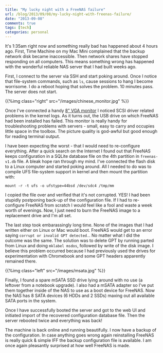```yaml
---
title: "My lucky night with a FreeNAS failure"
url: /blog/2013/09/08/my-lucky-night-with-freenas-failure/
date: "2013-09-08"
comments: true
tags: [tech]
categories: personal
---
```


It's 1:35am right now and something really bad has happened about 4 hours ago. First, Time Machine on my Mac Mini complained that the backup network disk became inaccessible. Then network shares have stopped responding on all computers. This means something wrong has happened with the wonderful reliable NAS server that I had built weeks ago.

First, I connect to the server via SSH and start poking around. Once I notice that file-system commands, such as `ls`, cause sessions to hang I become worrisome. I do a reboot hoping that solves the problem. 10 minutes pass. The server does not start.

<!--more-->

{{%img class="right" src="/images/chinese_monitor.jpg" %}}

Once I've connected a handy [8" VGA monitor](http://dx.com/p/8-tft-lcd-car-reverse-rear-view-color-monitor-w-vga-bnc-cable-black-149114) I noticed SCSI driver related problems in the kernel logs. As it turns out, the USB drive on which FreeNAS had been installed has failed. This monitor is really handy for troubleshooting problems with servers - small, easy to carry and occupies little space in the toolbox. The picture quality is god-awful but good enough for reading terminal output.

I have been expecting the worst - that I would need to re-configure everything. After a quick search on the Internet I found out that FreeNAS keeps configuration in a SQLite database file on the 4th partition in `freenas-v1.db` file. A bleak hope ran through my mind. I've connected the flash disk to a Linux computer and started poking around. All I needed to do was to compile UFS file-system support in kernel and then mount the partition with:

`mount -r -t ufs -o ufstype=44bsd /dev/sdc4 /tmp/mm`

I copied the file over and verified that it's not corrupted. YES! I had been stupidly postponing back-up of the configuration file. If I had to re-configure FreeNAS from scratch I would feel like a fool and waste a week worth of evenings. Now, I just need to burn the FreeNAS image to a replacement drive and I'm all set.

The last step took embarassingly long time. None of the images that I had written either on Linux or Mac would boot. FreeNAS would get to an error saying `corrupt or invalid GPT detected.`. No matter what I did the outcome was the same. The solution was to delete GPT by running parted from Linux and doing `mklabel msdos`, followed by write of the disk image. I believe this problem occurred because I had previously used the drives for experimentation with Chromebook and some GPT headers apparently remained there.

{{%img class="left" src="/images/msata.jpg" %}}

Finally, I found a spare mSATA SSD drive lying around with no use (a leftover from a notebook upgrade). I also had a mSATA adapter so I've put them together inside of the NAS to use as a boot device for FreeNAS. Now the NAS has 8 SATA devices (6 HDDs and 2 SSDs) maxing out all available SATA ports in the system.

Once I have successfully booted the server and got to the web UI and initiated import of the recovered configuration database file. Then the server rebooted twice and everything was back!

The machine is back online and running beautifully. I now have a backup of the configuration. In case anything goes wrong again reinstalling FreeNAS is really quick & simple IFF the backup configuration file is available. I am once again pleasantly surprised at how well FreeNAS is made.

